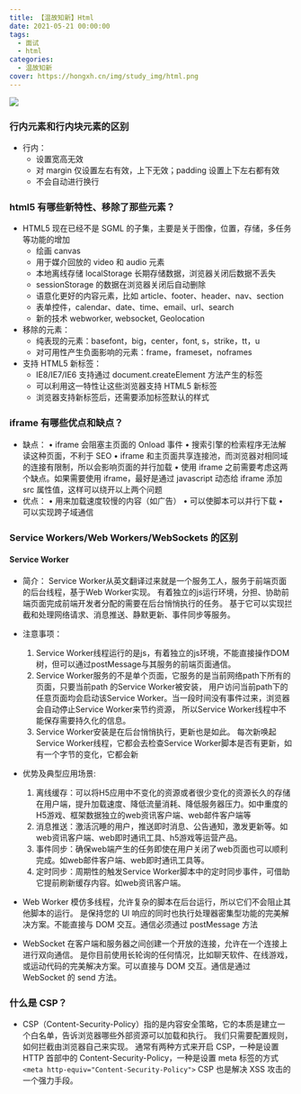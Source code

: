 ```yaml
---
title: 【温故知新】Html
date: 2021-05-21 00:00:00
tags:
  - 面试
  - html
categories:
  - 温故知新
cover: https://hongxh.cn/img/study_img/html.png
---
```


![](https://hongxh.cn/img/study_img/html.png)

### 行内元素和行内块元素的区别
- 行内：
  - 设置宽高无效
  - 对 margin 仅设置左右有效，上下无效；padding 设置上下左右都有效
  - 不会自动进行换行


### html5 有哪些新特性、移除了那些元素？
- HTML5 现在已经不是 SGML 的子集，主要是关于图像，位置，存储，多任务等功能的增加
  - 绘画 canvas
  - 用于媒介回放的 video 和 audio 元素
  - 本地离线存储 localStorage 长期存储数据，浏览器关闭后数据不丢失
  - sessionStorage 的数据在浏览器关闭后自动删除
  - 语意化更好的内容元素，比如 article、footer、header、nav、section
  - 表单控件，calendar、date、time、email、url、search
  - 新的技术 webworker, websocket, Geolocation
- 移除的元素：
  - 纯表现的元素：basefont，big，center，font, s，strike，tt，u
  - 对可用性产生负面影响的元素：frame，frameset，noframes
- 支持 HTML5 新标签：
  - IE8/IE7/IE6 支持通过 document.createElement 方法产生的标签
  - 可以利用这一特性让这些浏览器支持 HTML5 新标签
  - 浏览器支持新标签后，还需要添加标签默认的样式


### iframe 有哪些优点和缺点？
- 缺点：
  • iframe 会阻塞主页面的 Onload 事件
  • 搜索引擎的检索程序无法解读这种页面，不利于 SEO
  • iframe 和主页面共享连接池，而浏览器对相同域的连接有限制，所以会影响页面的并行加载
  • 使用 iframe 之前需要考虑这两个缺点。如果需要使用 iframe，最好是通过 javascript 动态给 iframe 添加 src 属性值，这样可以绕开以上两个问题
- 优点：
  • 用来加载速度较慢的内容（如广告）
  • 可以使脚本可以并行下载
  • 可以实现跨子域通信


### Service Workers/Web Workers/WebSockets 的区别
#### Service Worker
- 简介：
  Service Worker从英文翻译过来就是一个服务工人，服务于前端页面的后台线程，基于Web Worker实现。
  有着独立的js运行环境，分担、协助前端页面完成前端开发者分配的需要在后台悄悄执行的任务。
  基于它可以实现拦截和处理网络请求、消息推送、静默更新、事件同步等服务。
- 注意事项：
  1. Service Worker线程运行的是js，有着独立的js环境，不能直接操作DOM树，但可以通过postMessage与其服务的前端页面通信。 
  2. Service Worker服务的不是单个页面，它服务的是当前网络path下所有的页面，只要当前path 的Service Worker被安装， 用户访问当前path下的任意页面均会启动该Service Worker。当一段时间没有事件过来，浏览器会自动停止Service Worker来节约资源， 所以Service Worker线程中不能保存需要持久化的信息。 
  3. Service Worker安装是在后台悄悄执行，更新也是如此。 每次新唤起Service Worker线程，它都会去检查Service Worker脚本是否有更新，如有一个字节的变化，它都会新
- 优势及典型应用场景:
  1. 离线缓存：可以将H5应用中不变化的资源或者很少变化的资源长久的存储在用户端，提升加载速度、降低流量消耗、降低服务器压力。如中重度的H5游戏、框架数据独立的web资讯客户端、web邮件客户端等 
  2. 消息推送：激活沉睡的用户，推送即时消息、公告通知，激发更新等。如web资讯客户端、web即时通讯工具、h5游戏等运营产品。 
  3. 事件同步：确保web端产生的任务即使在用户关闭了web页面也可以顺利完成。如web邮件客户端、web即时通讯工具等。 
  4. 定时同步：周期性的触发Service Worker脚本中的定时同步事件，可借助它提前刷新缓存内容。如web资讯客户端。

- Web Worker
  模仿多线程，允许复杂的脚本在后台运行，所以它们不会阻止其他脚本的运行。
  是保持您的 UI 响应的同时也执行处理器密集型功能的完美解决方案。不能直接与 DOM 交互。通信必须通过 postMessage 方法
- WebSocket
  在客户端和服务器之间创建一个开放的连接，允许在一个连接上进行双向通信。
  是你目前使用长轮询的任何情况，比如聊天软件、在线游戏，或运动代码的完美解决方案。可以直接与 DOM 交互。通信是通过 WebSocket 的 send 方法。



### 什么是 CSP？
- CSP（Content-Security-Policy）指的是内容安全策略，它的本质是建立一个白名单，告诉浏览器哪些外部资源可以加载和执行。
  我们只需要配置规则，如何拦截由浏览器自己来实现。
  通常有两种方式来开启 CSP，一种是设置 HTTP 首部中的 Content-Security-Policy，一种是设置 meta 标签的方式 `<meta http-equiv="Content-Security-Policy">`
  CSP 也是解决 XSS 攻击的一个强力手段。
